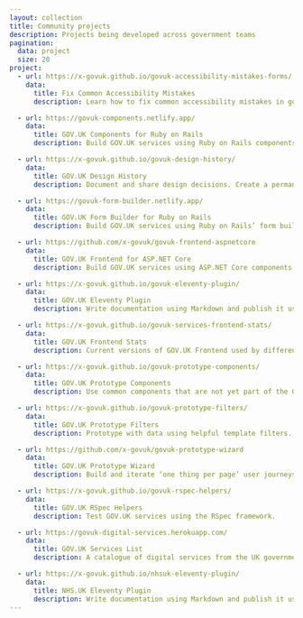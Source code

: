 ```yaml
---
layout: collection
title: Community projects
description: Projects being developed across government teams
pagination:
  data: project
  size: 20
project:
  - url: https://x-govuk.github.io/govuk-accessibility-mistakes-forms/
    data:
      title: Fix Common Accessibility Mistakes
      description: Learn how to fix common accessibility mistakes in government digital services.

  - url: https://govuk-components.netlify.app/
    data:
      title: GOV.UK Components for Ruby on Rails
      description: Build GOV.UK services using Ruby on Rails components.

  - url: https://x-govuk.github.io/govuk-design-history/
    data:
      title: GOV.UK Design History
      description: Document and share design decisions. Create a permanent record of how your service has developed over time.

  - url: https://govuk-form-builder.netlify.app/
    data:
      title: GOV.UK Form Builder for Ruby on Rails
      description: Build GOV.UK services using Ruby on Rails’ form builder.

  - url: https://github.com/x-govuk/govuk-frontend-aspnetcore
    data:
      title: GOV.UK Frontend for ASP.NET Core
      description: Build GOV.UK services using ASP.NET Core components.

  - url: https://x-govuk.github.io/govuk-eleventy-plugin/
    data:
      title: GOV.UK Eleventy Plugin
      description: Write documentation using Markdown and publish it using GOV.UK styles.

  - url: https://x-govuk.github.io/govuk-services-frontend-stats/
    data:
      title: GOV.UK Frontend Stats
      description: Current versions of GOV.UK Frontend used by different services, based on their publicly available source code.

  - url: https://x-govuk.github.io/govuk-prototype-components/
    data:
      title: GOV.UK Prototype Components
      description: Use common components that are not yet part of the GOV.UK Design System.

  - url: https://x-govuk.github.io/govuk-prototype-filters/
    data:
      title: GOV.UK Prototype Filters
      description: Prototype with data using helpful template filters.

  - url: https://github.com/x-govuk/govuk-prototype-wizard
    data:
      title: GOV.UK Prototype Wizard
      description: Build and iterate ‘one thing per page’ user journeys when prototyping GOV.UK services.

  - url: https://x-govuk.github.io/govuk-rspec-helpers/
    data:
      title: GOV.UK RSpec Helpers
      description: Test GOV.UK services using the RSpec framework.

  - url: https://govuk-digital-services.herokuapp.com/
    data:
      title: GOV.UK Services List
      description: A catalogue of digital services from the UK government and its agencies.

  - url: https://x-govuk.github.io/nhsuk-eleventy-plugin/
    data:
      title: NHS.UK Eleventy Plugin
      description: Write documentation using Markdown and publish it using NHS.UK styles.
---
```

